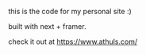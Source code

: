 this is the code for my personal site :)

built with next + framer.

check it out at https://www.athuls.com/
